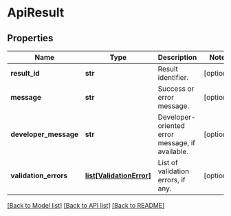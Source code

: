 # ApiResult

## Properties
Name | Type | Description | Notes
------------ | ------------- | ------------- | -------------
**result_id** | **str** | Result identifier. | [optional] 
**message** | **str** | Success or error message. | [optional] 
**developer_message** | **str** | Developer-oriented error message, if available. | [optional] 
**validation_errors** | [**list[ValidationError]**](ValidationError.md) | List of validation errors, if any. | [optional] 

[[Back to Model list]](../README.md#documentation-for-models) [[Back to API list]](../README.md#documentation-for-api-endpoints) [[Back to README]](../README.md)


